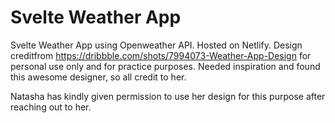 # Svelte Weather App

Svelte Weather App using Openweather API. Hosted on Netlify. Design creditfrom https://dribbble.com/shots/7994073-Weather-App-Design for personal use only and for practice purposes. Needed inspiration and found this awesome designer, so all credit to her. 

Natasha has kindly given permission to use her design for this purpose after reaching out to her. 
